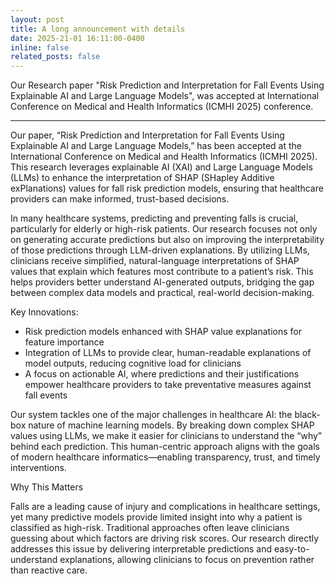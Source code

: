 ```yaml
---
layout: post
title: A long announcement with details
date: 2025-21-01 16:11:00-0400
inline: false
related_posts: false
---
```


Our Research paper "Risk Prediction and Interpretation for Fall Events Using Explainable AI and Large Language Models", was accepted at International Conference on Medical and Health Informatics (ICMHI 2025) conference.

***
Our paper, “Risk Prediction and Interpretation for Fall Events Using Explainable AI and Large Language Models,” has been accepted at the International Conference on Medical and Health Informatics (ICMHI 2025). This research leverages explainable AI (XAI) and Large Language Models (LLMs) to enhance the interpretation of SHAP (SHapley Additive exPlanations) values for fall risk prediction models, ensuring that healthcare providers can make informed, trust-based decisions.

In many healthcare systems, predicting and preventing falls is crucial, particularly for elderly or high-risk patients. Our research focuses not only on generating accurate predictions but also on improving the interpretability of those predictions through LLM-driven explanations. By utilizing LLMs, clinicians receive simplified, natural-language interpretations of SHAP values that explain which features most contribute to a patient’s risk. This helps providers better understand AI-generated outputs, bridging the gap between complex data models and practical, real-world decision-making.

Key Innovations:
<ul>
    <li>Risk prediction models enhanced with SHAP value explanations for feature importance</li>
	<li>Integration of LLMs to provide clear, human-readable explanations of model outputs, reducing cognitive load for clinicians</li>
	<li>A focus on actionable AI, where predictions and their justifications empower healthcare providers to take preventative measures against fall events</li>
</ul>

Our system tackles one of the major challenges in healthcare AI: the black-box nature of machine learning models. By breaking down complex SHAP values using LLMs, we make it easier for clinicians to understand the “why” behind each prediction. This human-centric approach aligns with the goals of modern healthcare informatics—enabling transparency, trust, and timely interventions.

Why This Matters

Falls are a leading cause of injury and complications in healthcare settings, yet many predictive models provide limited insight into why a patient is classified as high-risk. Traditional approaches often leave clinicians guessing about which factors are driving risk scores. Our research directly addresses this issue by delivering interpretable predictions and easy-to-understand explanations, allowing clinicians to focus on prevention rather than reactive care.
